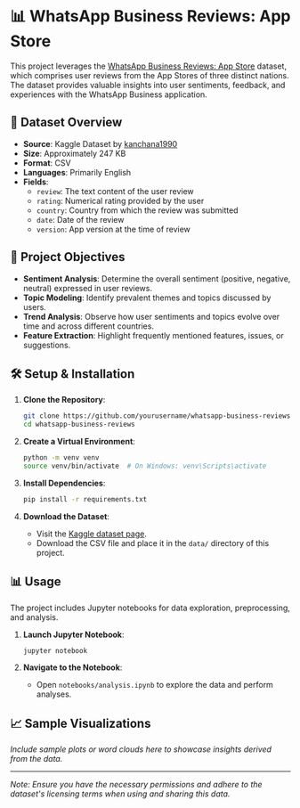 
# 📊 WhatsApp Business Reviews: App Store

This project leverages the [WhatsApp Business Reviews: App Store](https://www.kaggle.com/datasets/kanchana1990/whatsapp-business-reviews-app-store) dataset, which comprises user reviews from the App Stores of three distinct nations. The dataset provides valuable insights into user sentiments, feedback, and experiences with the WhatsApp Business application.

## 📁 Dataset Overview

- **Source**: Kaggle Dataset by [kanchana1990](https://www.kaggle.com/kanchana1990)
- **Size**: Approximately 247 KB
- **Format**: CSV
- **Languages**: Primarily English
- **Fields**:
  - `review`: The text content of the user review
  - `rating`: Numerical rating provided by the user
  - `country`: Country from which the review was submitted
  - `date`: Date of the review
  - `version`: App version at the time of review

## 🎯 Project Objectives

- **Sentiment Analysis**: Determine the overall sentiment (positive, negative, neutral) expressed in user reviews.
- **Topic Modeling**: Identify prevalent themes and topics discussed by users.
- **Trend Analysis**: Observe how user sentiments and topics evolve over time and across different countries.
- **Feature Extraction**: Highlight frequently mentioned features, issues, or suggestions.

## 🛠️ Setup & Installation

1. **Clone the Repository**:
   ```bash
   git clone https://github.com/yourusername/whatsapp-business-reviews.git
   cd whatsapp-business-reviews
   ```

2. **Create a Virtual Environment**:
   ```bash
   python -m venv venv
   source venv/bin/activate  # On Windows: venv\Scripts\activate
   ```

3. **Install Dependencies**:
   ```bash
   pip install -r requirements.txt
   ```

4. **Download the Dataset**:
   - Visit the [Kaggle dataset page](https://www.kaggle.com/datasets/kanchana1990/whatsapp-business-reviews-app-store).
   - Download the CSV file and place it in the `data/` directory of this project.

## 📊 Usage

The project includes Jupyter notebooks for data exploration, preprocessing, and analysis.

1. **Launch Jupyter Notebook**:
   ```bash
   jupyter notebook
   ```

2. **Navigate to the Notebook**:
   - Open `notebooks/analysis.ipynb` to explore the data and perform analyses.

## 📈 Sample Visualizations

*Include sample plots or word clouds here to showcase insights derived from the data.*


---

*Note: Ensure you have the necessary permissions and adhere to the dataset's licensing terms when using and sharing this data.*
